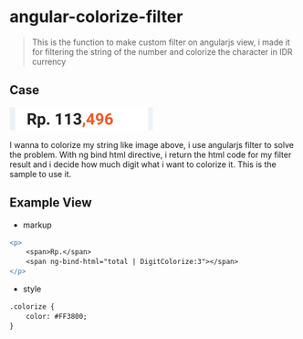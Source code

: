 # angular-colorize-filter
> This is the function to make custom filter on angularjs view, i made it for filtering the string of the number and colorize the character in IDR currency

## Case


![](colorize.png)

I wanna to colorize my string like image above, i use angularjs filter to solve the problem. With ng bind html directive, i return the html code for my filter result and i decide how much digit what i want to colorize it. This is the sample to use it.

## Example View


- markup

```diff
<p>
    <span>Rp.</span>
    <span ng-bind-html="total | DigitColorize:3"></span>
</p>
```

- style

```diff
.colorize {
    color: #FF3800;
}
```





